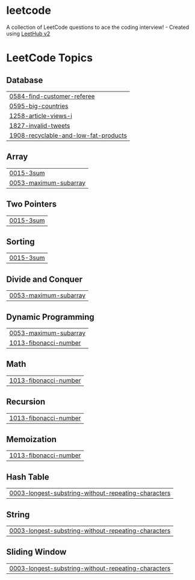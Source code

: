# leetcode
A collection of LeetCode questions to ace the coding interview! - Created using [LeetHub v2](https://github.com/arunbhardwaj/LeetHub-2.0)

<!---LeetCode Topics Start-->
# LeetCode Topics
## Database
|  |
| ------- |
| [0584-find-customer-referee](https://github.com/kyeongchan92/leetcode/tree/master/0584-find-customer-referee) |
| [0595-big-countries](https://github.com/kyeongchan92/leetcode/tree/master/0595-big-countries) |
| [1258-article-views-i](https://github.com/kyeongchan92/leetcode/tree/master/1258-article-views-i) |
| [1827-invalid-tweets](https://github.com/kyeongchan92/leetcode/tree/master/1827-invalid-tweets) |
| [1908-recyclable-and-low-fat-products](https://github.com/kyeongchan92/leetcode/tree/master/1908-recyclable-and-low-fat-products) |
## Array
|  |
| ------- |
| [0015-3sum](https://github.com/kyeongchan92/leetcode/tree/master/0015-3sum) |
| [0053-maximum-subarray](https://github.com/kyeongchan92/leetcode/tree/master/0053-maximum-subarray) |
## Two Pointers
|  |
| ------- |
| [0015-3sum](https://github.com/kyeongchan92/leetcode/tree/master/0015-3sum) |
## Sorting
|  |
| ------- |
| [0015-3sum](https://github.com/kyeongchan92/leetcode/tree/master/0015-3sum) |
## Divide and Conquer
|  |
| ------- |
| [0053-maximum-subarray](https://github.com/kyeongchan92/leetcode/tree/master/0053-maximum-subarray) |
## Dynamic Programming
|  |
| ------- |
| [0053-maximum-subarray](https://github.com/kyeongchan92/leetcode/tree/master/0053-maximum-subarray) |
| [1013-fibonacci-number](https://github.com/kyeongchan92/leetcode/tree/master/1013-fibonacci-number) |
## Math
|  |
| ------- |
| [1013-fibonacci-number](https://github.com/kyeongchan92/leetcode/tree/master/1013-fibonacci-number) |
## Recursion
|  |
| ------- |
| [1013-fibonacci-number](https://github.com/kyeongchan92/leetcode/tree/master/1013-fibonacci-number) |
## Memoization
|  |
| ------- |
| [1013-fibonacci-number](https://github.com/kyeongchan92/leetcode/tree/master/1013-fibonacci-number) |
## Hash Table
|  |
| ------- |
| [0003-longest-substring-without-repeating-characters](https://github.com/kyeongchan92/leetcode/tree/master/0003-longest-substring-without-repeating-characters) |
## String
|  |
| ------- |
| [0003-longest-substring-without-repeating-characters](https://github.com/kyeongchan92/leetcode/tree/master/0003-longest-substring-without-repeating-characters) |
## Sliding Window
|  |
| ------- |
| [0003-longest-substring-without-repeating-characters](https://github.com/kyeongchan92/leetcode/tree/master/0003-longest-substring-without-repeating-characters) |
<!---LeetCode Topics End-->